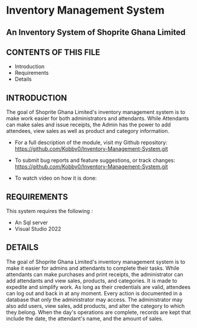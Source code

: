 # Inventory Management System


An Inventory System of Shoprite Ghana Limited
-----------------------------------------------------------

CONTENTS OF THIS FILE
---------------------

 * Introduction
 * Requirements
 * Details
 


INTRODUCTION
-----------------------
The goal of Shoprite Ghana Limited's inventory management system is to make work easier for both administrators and attendants. 
While Attendants can make sales and issue receipts, the Admin has the power to add attendees, 
view sales as well as product and category information.

 * For a full description of the module, visit my Github repository:
   https://github.com/Kobby0/Inventory-Management-System.git

 * To submit bug reports and feature suggestions, or track changes:
      https://github.com/Kobby0/Inventory-Management-System.git

* To watch video on how it is done:



REQUIREMENTS
------------

This system requires the following :

 * An Sql server
 * Visual Studio 2022

 
DETAILS
-----------------
The goal of Shoprite Ghana Limited's inventory management system is to make it easier for admins and attendants to complete their tasks.
 While attendants can make purchases and print receipts, the administrator can add attendants and view sales, products, and categories.
It is made to expedite and simplify work. As long as their credentials are valid, attendees can log out and back in at any moment. 
Every action is documented in a database that only the administrator may access. 
The administrator may also add users, view sales, add products, and alter the category to which they belong. 
When the day's operations are complete, records are kept that include the date, the attendant's name, and the amount of sales.







